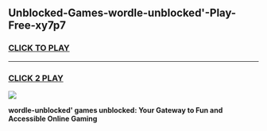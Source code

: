 
## Unblocked-Games-wordle-unblocked'-Play-Free-xy7p7
<h3>
<a href="https://premium76.site?title=wordle-unblocked'&ref=20M">CLICK TO PLAY</a></h3>
<hr>

<h3>
<a href="https://premium76.site?title=wordle-unblocked'&ref=20M">CLICK 2 PLAY</a>
  
</h3>

<a href="https://premium76.site?title=wordle-unblocked'&ref=19M"><img src="https://clearcache.store/games.png"></a>


**wordle-unblocked' games unblocked: Your Gateway to Fun and Accessible Online Gaming**
